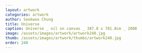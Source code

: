 ```yaml
---
layout: artwork
categories: artwork
author: Seokwoo Chung
title: Universe
caption: Universe _ oil on canvas _ 387.8 x 781.8cm _ 2008
image: /assets/images/artwork/artwork240.jpg
thumb: /assets/images/artwork/thumbs/artwork240.jpg
order: 240
---
```

